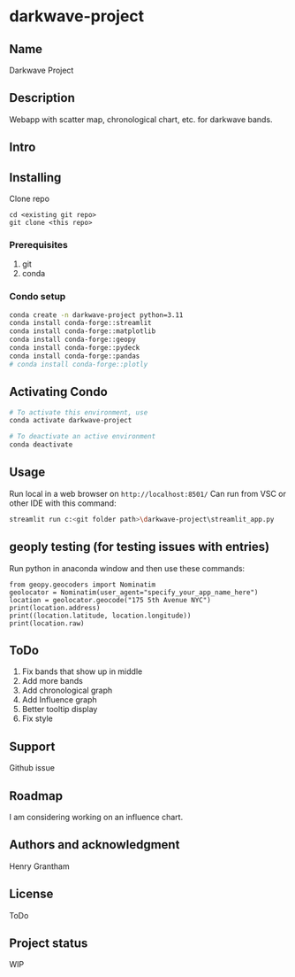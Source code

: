 # darkwave-project

## Name
Darkwave Project

## Description
Webapp with scatter map, chronological chart, etc. for darkwave bands.

## Intro

## Installing
Clone repo 
```
cd <existing git repo>
git clone <this repo>
```
### Prerequisites
1. git
2. conda

### Condo setup
```bash
conda create -n darkwave-project python=3.11
conda install conda-forge::streamlit
conda install conda-forge::matplotlib
conda install conda-forge::geopy
conda install conda-forge::pydeck
conda install conda-forge::pandas
# conda install conda-forge::plotly
```

## Activating Condo
```bash
# To activate this environment, use
conda activate darkwave-project

# To deactivate an active environment
conda deactivate
```

## Usage
Run local in a web browser on `http://localhost:8501/`
Can run from VSC or other IDE with this command:
```bash
streamlit run c:<git folder path>\darkwave-project\streamlit_app.py
```







## geoply testing (for testing issues with entries)
Run python in anaconda window and then use these commands:
```
from geopy.geocoders import Nominatim
geolocator = Nominatim(user_agent="specify_your_app_name_here")
location = geolocator.geocode("175 5th Avenue NYC")
print(location.address)
print((location.latitude, location.longitude))
print(location.raw)
```

## ToDo
1. Fix bands that show up in middle
2. Add more bands
3. Add chronological graph
4. Add Influence graph
5. Better tooltip display
6. Fix style


## Support
Github issue

## Roadmap
I am considering working on an influence chart.

## Authors and acknowledgment
Henry Grantham

## License
ToDo

## Project status
WIP
